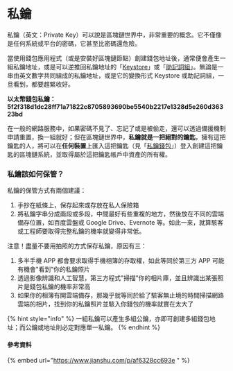 # 私鑰

私鑰（英文：Private Key）可以說是區塊鏈世界中，非常重要的概念。它不僅像是任何系統或平台的密碼，它甚至比密碼還危險。

當使用錢包應用程式（或是安裝好區塊鏈節點）創建錢包地址後，通常便會產生一組私鑰地址，或是可以逆推回私鑰地址的「[Keystore](keystore.md)」或「[助記詞組](../seed.md)」。無論是一串由英文數字共同組成的私鑰地址，或是它的變換形式 Keystore 或助記詞組，一旦看到，都要趕緊收好。

**以太幣錢包私鑰： 5f2f318d1dc28ff71a71822c8705893690be5540b2217e1328d5e260d36323bd**

在一般的網路服務中，如果密碼不見了、忘記了或是被偷走，還可以透過備援機制申請重置，換一組就好；但在區塊鏈世界中，**私鑰就是一把絕對的鑰匙**，擁有這把鑰匙的人，將可以在**任何裝置**上匯入這把鑰匙（見「[私鑰錢包](../si-bao.md)」）登入創建這把鑰匙的區塊鏈系統，並取得屬於這把鑰匙帳戶中資產的所有權。

### 私鑰該如何保管？

私鑰的保管方式有兩個建議：

1. 手抄在紙條上，保存起來或存放在私人保險箱
2. 將私鑰字串分成兩段或多段，中間最好有些重複的地方，然後放在不同的雲端備存位置，如百度雲盤或 Google Drive、Evernote 等。如此一來，就算駭客或工程師要取得完整私鑰的機率就變得非常低。

注意！盡量不要用拍照的方式保存私鑰，原因有三：

1. 多半手機 APP 都會要求取得手機相簿的存取權，如此等同於第三方 APP 可能有機會"看到"你的私鑰照片
2. 透過影像辨識和人工智慧，第三方程式"掃描"你的相片庫，並且辨識出某張照片是錢包私鑰的機率非常高
3. 如果你的相簿有開雲端備存，那幾乎就等同於給了駭客無止境的時間掃描網路雲端的相片，找到你的私鑰照片並駭入你錢包的機率就實在太大了

{% hint style="info" %}
一組私鑰可以產生多組公鑰，亦即可創建多組錢包地址；而公鑰或地址則必定對應單一私鑰。
{% endhint %}

#### 參考資料

{% embed url="https://www.jianshu.com/p/af6328cc693e " %}

